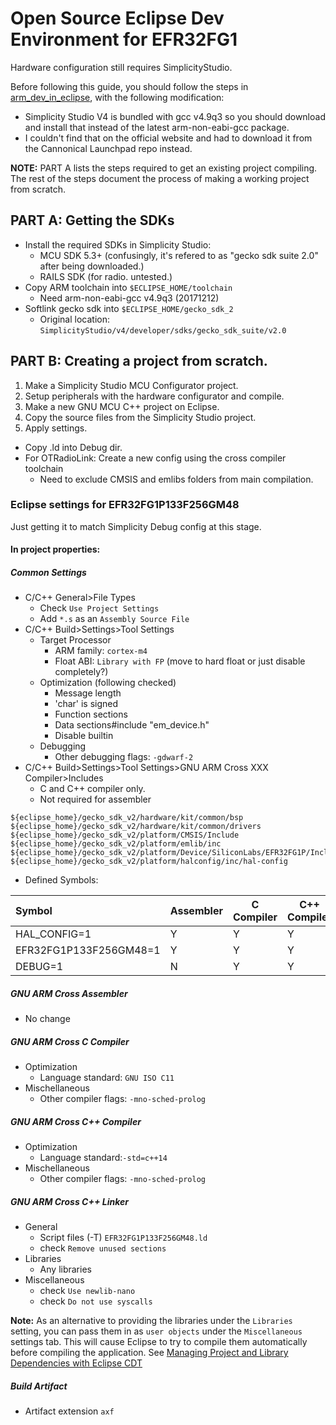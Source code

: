 # Open Source Eclipse Dev Environment for EFR32FG1
Hardware configuration still requires SimplicityStudio.

Before following this guide, you should follow the steps in [arm_dev_in_eclipse](arm_dev_in_eclipse.md), with the following modification:
- Simplicity Studio V4 is bundled with gcc v4.9q3 so you should download and install that instead of the latest arm-non-eabi-gcc package.
- I couldn't find that on the official website and had to download it from the Cannonical Launchpad repo instead.


**NOTE:** PART A lists the steps required to get an existing project compiling. The rest of the steps document the process of making a working project from scratch.

## PART A: Getting the SDKs
- Install the required SDKs in Simplicity Studio:
    - MCU SDK 5.3+ (confusingly, it's refered to as "gecko sdk suite 2.0" after being downloaded.)
    - RAILS SDK (for radio. untested.)
- Copy ARM toolchain into `$ECLIPSE_HOME/toolchain`
    - Need arm-non-eabi-gcc v4.9q3 (20171212)
- Softlink gecko sdk into `$ECLIPSE_HOME/gecko_sdk_2`
    - Original location: `SimplicityStudio/v4/developer/sdks/gecko_sdk_suite/v2.0`

## PART B: Creating a project from scratch.
1. Make a Simplicity Studio MCU Configurator project.
1. Setup peripherals with the hardware configurator and compile.
1. Make a new GNU MCU C++ project on Eclipse.
1. Copy the source files from the Simplicity Studio project.
1. Apply settings.


* Copy <part-name>.ld into Debug dir.
* For OTRadioLink: Create a new config using the cross compiler toolchain
    - Need to exclude CMSIS and emlibs folders from main compilation.

### Eclipse settings for EFR32FG1P133F256GM48
Just getting it to match Simplicity Debug config at this stage.

#### In project properties:
##### Common Settings
- C/C++ General>File Types
    - Check `Use Project Settings`
    - Add `*.s` as an `Assembly Source File`
- C/C++ Build>Settings>Tool Settings
    - Target Processor
        - ARM family: `cortex-m4`
        - Float ABI: `Library with FP` (move to hard float or just disable completely?)
    - Optimization (following checked)
        - Message length
        - 'char' is signed
        - Function sections
        - Data sections#include "em_device.h"
        - Disable builtin
    - Debugging
        - Other debugging flags: `-gdwarf-2`
- C/C++ Build>Settings>Tool Settings>GNU ARM Cross XXX Compiler>Includes
    - C and C++ compiler only.
    - Not required for assembler
```
${eclipse_home}/gecko_sdk_v2/hardware/kit/common/bsp
${eclipse_home}/gecko_sdk_v2/hardware/kit/common/drivers
${eclipse_home}/gecko_sdk_v2/platform/CMSIS/Include
${eclipse_home}/gecko_sdk_v2/platform/emlib/inc
${eclipse_home}/gecko_sdk_v2/platform/Device/SiliconLabs/EFR32FG1P/Include
${eclipse_home}/gecko_sdk_v2/platform/halconfig/inc/hal-config
```

- Defined Symbols:

| Symbol | Assembler | C Compiler | C++ Compiler|
| :--- | --- | --- | --- |
| HAL_CONFIG=1 | Y | Y | Y |
| EFR32FG1P133F256GM48=1 | Y | Y | Y |
| DEBUG=1 | N | Y | Y |


##### GNU ARM Cross Assembler
- No change


##### GNU ARM Cross C Compiler
- Optimization
    - Language standard: `GNU ISO C11`
- Mischellaneous
    - Other compiler flags: `-mno-sched-prolog`

##### GNU ARM Cross C++ Compiler
- Optimization
    - Language standard:`-std=c++14`
- Mischellaneous
    - Other compiler flags: `-mno-sched-prolog`

##### GNU ARM Cross C++ Linker
- General
    - Script files (-T) `EFR32FG1P133F256GM48.ld`
    - check `Remove unused sections`
- Libraries
    - Any libraries
- Miscellaneous
    - check `Use newlib-nano`
    - check `Do not use syscalls`

**Note:** As an alternative to providing the libraries under the `Libraries` setting, you can pass them in as `user objects` under the `Miscellaneous` settings tab. This will cause Eclipse to try to compile them automatically before compiling the application. See [Managing Project and Library Dependencies with Eclipse CDT](https://mcuoneclipse.com/2017/09/19/managing-project-and-library-dependencies-with-eclipse-cdt/)

##### Build Artifact
- Artifact extension `axf`



